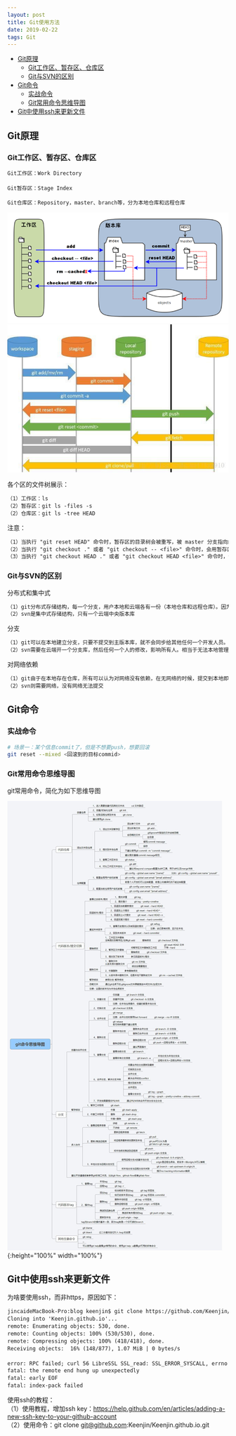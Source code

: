 ```yaml
---
layout: post
title: Git使用方法
date: 2019-02-22
tags: Git  
---
```


<!-- TOC -->

- [Git原理](#git原理)
    - [Git工作区、暂存区、仓库区](#git工作区暂存区仓库区)
    - [Git与SVN的区别](#git与svn的区别)
- [Git命令](#git命令)
    - [实战命令](#实战命令)
    - [Git常用命令思维导图](#git常用命令思维导图)
- [Git中使用ssh来更新文件](#git中使用ssh来更新文件)

<!-- /TOC -->

## Git原理

### Git工作区、暂存区、仓库区

```txt
Git工作区：Work Directory

Git暂存区：Stage Index

Git仓库区：Repository，master、branch等，分为本地仓库和远程仓库
```

![png](/images/post/git/1.png)  
![jpg](/images/post/git/2.jpg)  

各个区的文件树展示：  

```txt
（1）工作区：ls  
（2）暂存区：git ls -files -s
（2）仓库区：git ls -tree HEAD
```

注意：  

```txt
（1）当执行 "git reset HEAD" 命令时，暂存区的目录树会被重写，被 master 分支指向的目录树所替换，但是工作区不受影响。  
（2）当执行 "git checkout ." 或者 "git checkout -- <file>" 命令时，会用暂存区全部或指定的文件替换工作区的文件。这个操作很危险，会清除工作区中未添加到暂存区的改动。  
（3）当执行 "git checkout HEAD ." 或者 "git checkout HEAD <file>" 命令时，会用 HEAD 指向的 master 分支中的全部或者部分文件替换暂存区和以及工作区中的文件。这个命令也是极具危险性的，因为不但会清除工作区中未提交的改动，也会清除暂存区中未提交的改动。  
```


### Git与SVN的区别

分布式和集中式  

```txt
（1）git分布式存储结构，每一个分支，用户本地和云端各有一份（本地仓库和远程仓库）。因为是本地仓库和远程仓库，所以.git目录会远比.svn目录打  
（2）svn是集中式存储结构，只有一个云端中央版本库
```

分支  

```txt
（1）git可以在本地建立分支，只要不提交到主版本库，就不会同步给其他任何一个开发人员。当然也可以在云端建立分支主版本库，然后本地再另外建立分支，最后自己写的代码再整体同步到分支主版本库中。  
（2）svn需要在云端开一个分支库，然后任何一个人的修改，影响所有人。相当于无法本地管理个人分支代码。  
```

对网络依赖  

```txt
（1）git由于在本地存在仓库，所有可以认为对网络没有依赖，在无网络的时候，提交到本地即可，相当于一个本地历史提交记录的管理工具，特别适合本地开发，比如需要的时候本地回滚。  
（2）svn则需要网络，没有网络无法提交
```

## Git命令

### 实战命令

```bash
# 场景一：某个信息commit了，但是不想要push，想要回滚
git reset --mixed <回滚到的目标commid>
```

### Git常用命令思维导图

git常用命令，简化为如下思维导图

![jpg](/images/post/git/git_one_page.jpg){:height="100%" width="100%"}

## Git中使用ssh来更新文件

为啥要使用ssh，而非https，原因如下：  

```txt
jincaideMacBook-Pro:blog keenjin$ git clone https://github.com/Keenjin/Keenjin.github.io.git
Cloning into 'Keenjin.github.io'...
remote: Enumerating objects: 530, done.
remote: Counting objects: 100% (530/530), done.
remote: Compressing objects: 100% (418/418), done.
Receiving objects:  16% (148/877), 1.07 MiB | 0 bytes/s        

error: RPC failed; curl 56 LibreSSL SSL_read: SSL_ERROR_SYSCALL, errno 54
fatal: the remote end hung up unexpectedly
fatal: early EOF
fatal: index-pack failed
```

使用ssh的教程：  
（1）使用教程，增加ssh key：<https://help.github.com/en/articles/adding-a-new-ssh-key-to-your-github-account>  
（2）使用命令：git clone git@github.com:Keenjin/Keenjin.github.io.git  

